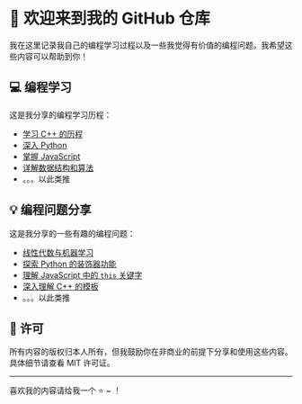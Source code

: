 # 👋 欢迎来到我的 GitHub 仓库

我在这里记录我自己的编程学习过程以及一些我觉得有价值的编程问题。我希望这些内容可以帮助到你！

## 💻 编程学习

这是我分享的编程学习历程：

- [学习 C++ 的历程](链接放这里)
- [深入 Python](链接放这里)
- [掌握 JavaScript](链接放这里)
- [详解数据结构和算法](链接放这里)
- 。。。以此类推

## :bulb: 编程问题分享

这是我分享的一些有趣的编程问题：

- [线性代数与机器学习](链接放这里)
- [探索 Python 的装饰器功能](链接放这里)
- [理解 JavaScript 中的 `this` 关键字](链接放这里)
- [深入理解 C++ 的模板](链接放这里)
- 。。。以此类推

## 📝 许可

所有内容的版权归本人所有，但我鼓励你在非商业的前提下分享和使用这些内容。具体细节请查看 MIT 许可证。

---

喜欢我的内容请给我一个 ⭐ ~ ！
